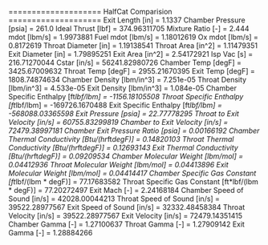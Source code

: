 ==================== HalfCat Comparision ====================
Exit Length [in]                                    = 1.1337
Chamber Pressure [psia]                             = 261.0
Ideal Thrust [lbf]                                  = 374.96311705
Mixture Ratio [-]                                   = 2.444
mdot [lbm/s]                                        = 1.9973881
Fuel mdot [lbm/s]                                   = 1.18012619
Ox mdot [lbm/s]                                     = 0.8172619
Throat Diameter [in]                                = 1.19138541
Throat Area [in^2]                                  = 1.11479351
Exit Diameter [in]                                  = 1.79895251
Exit Area [in^2]                                    = 2.54172921
Isp Vac [s]                                         = 216.71270044
Cstar [in/s]                                        = 56241.82980726
Chamber Temp [degF]                                 = 3425.67009632
Throat Temp [degF]                                  = 2955.21670395
Exit Temp [degF]                                    = 1808.74874634
Chamber Density [lbm/in^3]                          = 7.251e-05
Throat Density [lbm/in^3]                           = 4.533e-05
Exit Density [lbm/in^3]                             = 1.084e-05
Chamber Specific Enthalpy [ft*lbf/lbm]              = -1156.18105508
Throat Specific Enthalpy [ft*lbf/lbm]               = -169726.1670488
Exit Specific Enthalpy [ft*lbf/lbm]                 = -568088.03365598
Exit Pressure [psia]                                = 22.77778295
Throat to Exit Velocity [in/s]                      = 60755.83299819
Chamber to Exit Velocity [in/s]                     = 72479.38997181
Chamber Exit Pressure Ratio [psia]                  = 0.00166192
Chamber Thermal Conductivity [Btu/(hr*ft*degF)]     = 0.14820103
Throat Thermal Conductivity [Btu/(hr*ft*degF)]      = 0.12693143
Exit Thermal Conductivity [Btu/(hr*ft*degF)]        = 0.09209534
Chamber Molecular Weight [lbm/mol]                  = 0.04412936
Throat Molecular Weight [lbm/mol]                   = 0.04413896
Exit Molecular Weight [lbm/mol]                     = 0.04414417
Chamber Specific Gas Constant [ft*lbf/(lbm * degF)] = 77.17683582
Throat Specific Gas Constant [ft*lbf/(lbm * degF)]  = 77.20272497
Exit Mach [-]                                       = 2.24168184
Chamber Speed of Sound [in/s]                       = 42028.00044213
Throat Speed of Sound [in/s]                        = 39522.28977567
Exit Speed of Sound [in/s]                          = 32332.48458384
Throat Velocity [in/s]                              = 39522.28977567
Exit Velocity [in/s]                                = 72479.14351415
Chamber Gamma [-]                                   = 1.27100637
Throat Gamma [-]                                    = 1.27909142
Exit Gamma [-]                                      = 1.28884266
